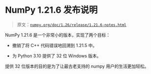 # NumPy 1.21.6 发布说明

> 原文：[`numpy.org/doc/1.26/release/1.21.6-notes.html`](https://numpy.org/doc/1.26/release/1.21.6-notes.html)

NumPy 1.21.6 是一个非常小的版本，实现了两个目标：

+   撤销了将 C++ 代码错误地回溯到 1.21.5 中。

+   为 Python 3.10 提供了 32 位 Windows 版本。

提供 32 位版本的目的是为了让最古老支持的 numpy 用户的生活更加轻松。
